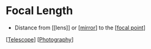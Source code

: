 # Focal Length

- Distance from [[lens]] or [[mirror]] to the [[focal point]]

[[Telescope]] [[Photography]]

[//begin]: # "Autogenerated link references for markdown compatibility"
[mirror]: mirror "Mirror"
[focal point]: focal-point "Focal Point"
[Telescope]: telescope "Telescope"
[Photography]: photography "Photography"
[//end]: # "Autogenerated link references"